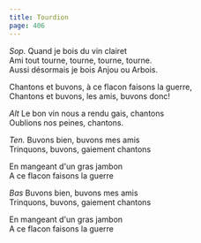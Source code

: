 ```yaml
---
title: Tourdion
page: 406
---  
```


_Sop._ Quand je bois du vin clairet  
Ami tout tourne, tourne, tourne, tourne.  
Aussi désormais je bois Anjou ou Arbois.  

Chantons et buvons, à ce flacon faisons la guerre,  
Chantons et buvons, les amis, buvons donc!  

_Alt_ Le bon vin nous a rendu gais, chantons  
Oublions nos peines, chantons.  

_Ten._ Buvons bien, buvons mes amis  
Trinquons, buvons, gaiement chantons  

En mangeant d'un gras jambon  
A ce flacon faisons la guerre  

_Bas_ Buvons bien, buvons mes amis  
Trinquons, buvons, gaiement chantons  

En mangeant d'un gras jambon  
A ce flacon faisons la guerre  